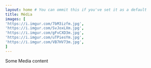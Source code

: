 ```yaml
---
layout: home # You can ommit this if you've set it as a default
title: Média
images: [
'https://i.imgur.com/7bM3izfm.jpg',
'https://i.imgur.com/SvJoxLXm.jpg',
'https://i.imgur.com/gFvCXD3m.jpg',
'https://i.imgur.com/uTPiesYm.jpg',
'https://i.imgur.com/VB7HV73m.jpg',
]
---
```


Some Media content
